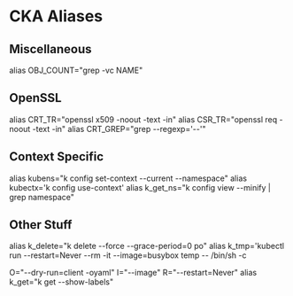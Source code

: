 # CKA Aliases


## Miscellaneous
alias OBJ_COUNT="grep -vc NAME"

## OpenSSL
alias CRT_TR="openssl x509 -noout -text -in"
alias CSR_TR="openssl req -noout -text -in"
alias CRT_GREP="grep --regexp='--'"



## Context Specific
alias kubens="k config set-context --current --namespace"
alias kubectx='k config use-context'
alias k_get_ns="k config view --minify | grep namespace"



## Other Stuff
alias k_delete="k delete --force --grace-period=0 po"
alias k_tmp='kubectl run --restart=Never --rm -it --image=busybox temp -- /bin/sh -c

O="--dry-run=client -oyaml"
I="--image"
R="--restart=Never"
alias k_get="k get --show-labels"
